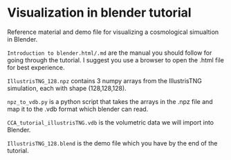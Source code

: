 # Visualization in blender tutorial

Reference material and demo file for visualizing a cosmological simualtion in Blender.

`Introduction to blender.html/.md` are the manual you should follow for going through the tutorial. I suggest you use a browser to open the .html file for best experience.

`IllustrisTNG_128.npz` contains 3 numpy arrays from the IllustrisTNG simulation, each with shape (128,128,128).

`npz_to_vdb.py` is a python script that takes the arrays in the .npz file and map it to the .vdb format which blender can read.

`CCA_tutorial_illustrisTNG.vdb` is the volumetric data we will import into Blender.

`IllustrisTNG_128.blend` is the demo file which you have by the end of the tutorial.
